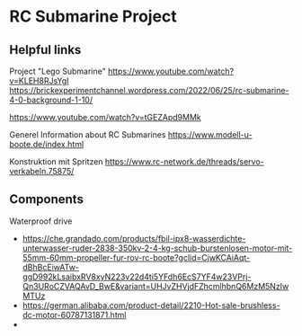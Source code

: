 # RC Submarine Project

## Helpful links

Project "Lego Submarine"
https://www.youtube.com/watch?v=KLEH8RJsYgI
https://brickexperimentchannel.wordpress.com/2022/06/25/rc-submarine-4-0-background-1-10/

https://www.youtube.com/watch?v=tGEZApd9MMk

Generel Information about RC Submarines
https://www.modell-u-boote.de/index.html

Konstruktion mit Spritzen
https://www.rc-network.de/threads/servo-verkabeln.75875/

## Components

Waterproof drive
* https://che.grandado.com/products/fbil-ipx8-wasserdichte-unterwasser-ruder-2838-350kv-2-4-kg-schub-burstenlosen-motor-mit-55mm-60mm-propeller-fur-rov-rc-boote?gclid=CjwKCAiAqt-dBhBcEiwATw-ggD992kLsaibxRV8xyN223v22d4ti5YFdh6EcS7YF4w23VPrj-Qn3URoCZVAQAvD_BwE&variant=UHJvZHVjdFZhcmlhbnQ6MzM5NzIwMTUz
* https://german.alibaba.com/product-detail/2210-Hot-sale-brushless-dc-motor-60787131871.html
* 
